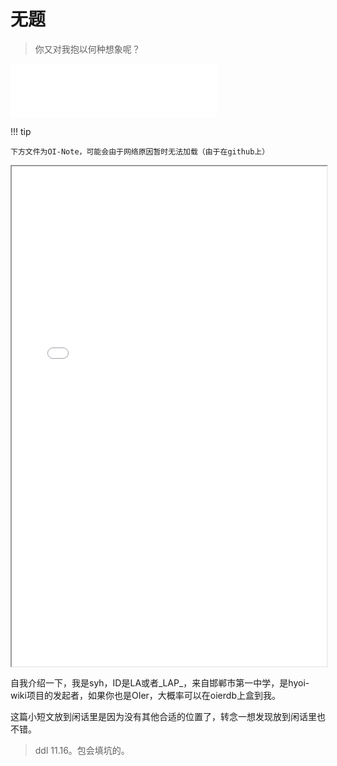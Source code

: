 # 无题

> 你又对我抱以何种想象呢？

<iframe frameborder="no" border="0" marginwidth="0" marginheight="0" width=330 height=86 src="//music.163.com/outchain/player?type=2&id=2110770755&auto=0&height=66"></iframe>

!!! tip 

	下方文件为OI-Note，可能会由于网络原因暂时无法加载（由于在github上）

<iframe src="/images/OI-Note.pdf" width="100%" height="800px"></iframe>

自我介绍一下，我是syh，ID是LA或者\_LAP\_，来自邯郸市第一中学，是hyoi-wiki项目的发起者，如果你也是OIer，大概率可以在oierdb上盒到我。

这篇小短文放到闲话里是因为没有其他合适的位置了，转念一想发现放到闲话里也不错。

> ddl 11.16。包会填坑的。

